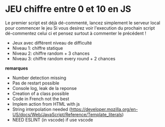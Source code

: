 # JEU chiffre entre 0 et 10 en JS

Le premier script est déjà dé-commenté, lancez simplement le serveur local pour commencer le jeu 
Si vous desirez voir l'execution du prochain script dé-commentez celui ci et pensez surtout à commenter le précédent !

- Jeux avec différent niveau de difficulté
- Niveau 1: chiffre statique
- Niveau 2: chiffre random + 3 chances
- Niveau 3: chiffre random every round + 2 chances

**remarques**
- Number detection missing
- Pas de restart possible
- Console log, leak de la reponse
- Creation of a class possible
- Code in French not the best
- Implem action from HTML with js
- String interpolation needed (https://developer.mozilla.org/en-US/docs/Web/JavaScript/Reference/Template_literals)
- NEED ESLINT (in vscode) if use vscode
